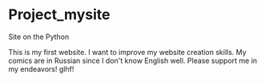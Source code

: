 # Project_mysite
Site on the Python

This is my first website. I want to improve my website creation skills. 
My comics are in Russian since I don't know English well. Please support me in my endeavors! 
glhf!
